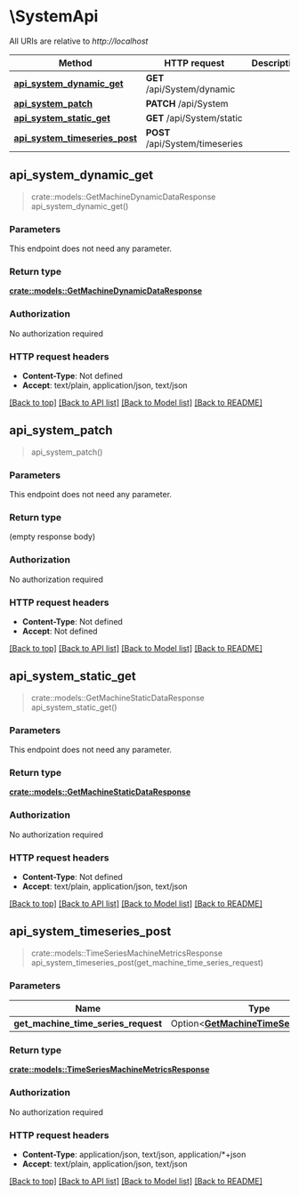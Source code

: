 # \SystemApi

All URIs are relative to *http://localhost*

Method | HTTP request | Description
------------- | ------------- | -------------
[**api_system_dynamic_get**](SystemApi.md#api_system_dynamic_get) | **GET** /api/System/dynamic | 
[**api_system_patch**](SystemApi.md#api_system_patch) | **PATCH** /api/System | 
[**api_system_static_get**](SystemApi.md#api_system_static_get) | **GET** /api/System/static | 
[**api_system_timeseries_post**](SystemApi.md#api_system_timeseries_post) | **POST** /api/System/timeseries | 



## api_system_dynamic_get

> crate::models::GetMachineDynamicDataResponse api_system_dynamic_get()


### Parameters

This endpoint does not need any parameter.

### Return type

[**crate::models::GetMachineDynamicDataResponse**](GetMachineDynamicDataResponse.md)

### Authorization

No authorization required

### HTTP request headers

- **Content-Type**: Not defined
- **Accept**: text/plain, application/json, text/json

[[Back to top]](#) [[Back to API list]](../README.md#documentation-for-api-endpoints) [[Back to Model list]](../README.md#documentation-for-models) [[Back to README]](../README.md)


## api_system_patch

> api_system_patch()


### Parameters

This endpoint does not need any parameter.

### Return type

 (empty response body)

### Authorization

No authorization required

### HTTP request headers

- **Content-Type**: Not defined
- **Accept**: Not defined

[[Back to top]](#) [[Back to API list]](../README.md#documentation-for-api-endpoints) [[Back to Model list]](../README.md#documentation-for-models) [[Back to README]](../README.md)


## api_system_static_get

> crate::models::GetMachineStaticDataResponse api_system_static_get()


### Parameters

This endpoint does not need any parameter.

### Return type

[**crate::models::GetMachineStaticDataResponse**](GetMachineStaticDataResponse.md)

### Authorization

No authorization required

### HTTP request headers

- **Content-Type**: Not defined
- **Accept**: text/plain, application/json, text/json

[[Back to top]](#) [[Back to API list]](../README.md#documentation-for-api-endpoints) [[Back to Model list]](../README.md#documentation-for-models) [[Back to README]](../README.md)


## api_system_timeseries_post

> crate::models::TimeSeriesMachineMetricsResponse api_system_timeseries_post(get_machine_time_series_request)


### Parameters


Name | Type | Description  | Required | Notes
------------- | ------------- | ------------- | ------------- | -------------
**get_machine_time_series_request** | Option<[**GetMachineTimeSeriesRequest**](GetMachineTimeSeriesRequest.md)> |  |  |

### Return type

[**crate::models::TimeSeriesMachineMetricsResponse**](TimeSeriesMachineMetricsResponse.md)

### Authorization

No authorization required

### HTTP request headers

- **Content-Type**: application/json, text/json, application/*+json
- **Accept**: text/plain, application/json, text/json

[[Back to top]](#) [[Back to API list]](../README.md#documentation-for-api-endpoints) [[Back to Model list]](../README.md#documentation-for-models) [[Back to README]](../README.md)

